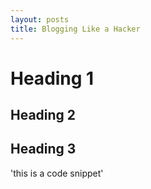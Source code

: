 ```yaml
---
layout: posts
title: Blogging Like a Hacker
---
```

# Heading 1
## Heading 2
## Heading 3

'this is a code snippet'
